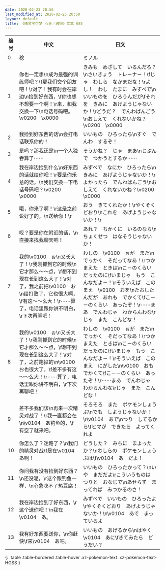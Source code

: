 ```yaml
---
date: 2020-02-23 20:56
last_modified_at: 2020-02-25 20:50
layout: default
title: 《精灵宝可梦 心金／魂银》文本 685
---
```

| 编号 | 中文 | 日文 |
| ---- | ---- | ---- |
| 0 | 稔 | ミノル |
| 1 | 你也一定想\n成为最强的训练师吧？\f那我们交个朋友吧！\r对了！我有时会在岸边\n捡到好东西，\f你也想不想要一个啊！\r来，和我交换一下\n电话号码吧。\v0200　\x0000 | きみも　めざして　いるんだろ？\nさいきょう　トレ－ナ－！\fじゃ　わしら　なかまだな！\rよし！　わし　たまに　みずべで\nいいものを　ひろうんだが\fそれを　きみに　あげようじゃないか！\rどうだ？　でんわばんごう\nおしえて　くれないかね？\v0200　\x0000 |
| 2 | 我捡到好东西的话\n会打电话联系你的！ | いいもの　ひろったら\nすぐ　でんわ　するぞ！ |
| 3 | 是吗？那我还是\n一个人独吞算了⋯⋯ | そうかね？　じゃ　まあ\nじぶんで　つかうとするか⋯⋯ |
| 4 | 我在岸边捡到什么\n好东西的话就给你吧！\r要是你乐意的话，\n我们交换一下电话号码吧？\v0200　\x0000 | みずべで　なにか　ひろったら\nきみに　あげようじゃないか！\rよかったら　でんわばんごう\nおしえて　くれないかね？\v0200　\x0000 |
| 5 | 哦，你来了啊！\r这是之前说好了的，\n送给你！\r | おう　きてくれたか！\rやくそくどおり\nこれを　あげようじゃないか！\r |
| 6 | 哎？要是你在附近的话，\n直接来找我聊天吧！ | あれ？　ちかくに　いるのなら\nちょくせつ　はなそうじゃないか！ |
| 7 | 我的\v0100　ぉ\n又长大了！\r我刚抓到它的时候\n它才那么～～点，\f想不到现在长到这么大了！\r对了，我之前把\v0100　お\n给打败了，它也很大啊，\f有这～～么大！\r⋯⋯算了，电话里跟你讲不明白，\r下次再聊吧！ | わしの　\v0100　ぉが　また\nでっかく　そだってなあ！\rつかまえた　ときは\nこ－のくらい　だったのに\fいまじゃ　もう　こんなだよ－！\rそういえば　このまえ　\v0100　おを\nたおしたんだが　あれも　でかくて\fこ－－のくらい　あったぞ！\r⋯⋯まあ　でんわじゃ　わからんわな\rじゃ　また　こんどな！ |
| 8 | 我的\v0100　ぉ\n又长大了！\r我刚抓到它的时候\n它才那么～～点，\f想不到现在长到这么大了！\r对了，之前跑掉的\n\v0100　お也很大了，\f差不多有这～～么大！\r⋯⋯算了，电话里跟你讲不明白，\r下次再聊吧！ | わしの　\v0100　ぉが　また\nでっかく　そだってなあ！\rつかまえた　ときは\nこ－のくらい　だったのに\fいまじゃ　もう　こんなだよ－！\rそういえば　このまえ　にがした\n\v0100　おも　でかくて\fこ－－のくらい　あったぞ！\r⋯⋯まあ　でんわじゃ　わからんわな\rじゃ　また　こんどな！ |
| 9 | 差不多我们该\n再来一次精灵对战了！\r我一直都会在\n\v0104　あ钓鱼的，\f有空了就来吧。 | そろそろ　また　ポケモンしょうぶ\nでも　しようじゃないか！\r\v0104　あで\nつり　してるから\fヒマが　できたら　よってくれよ |
| 10 | 你怎么了？迷路了？\n我们的精灵对战\f是在\v0104　あ啊！ | どうした？　みちに　まよったか？\nわしらの　ポケモンしょうぶは\f\v0104　あ　だよ！ |
| 11 | 你问我有没有捡到好东西？\n还没呢，\r这个跟钓鱼一样，\n心急吃不了热豆腐！ | いいもの　ひろったかって？\nいや　まだだよ\rこういうものは　つりと　おなじで\nあせらず　まってれば　みつかるのさ！ |
| 12 | 我在岸边捡到了好东西，\r这个送你吧！\n我在\v0104　あ。 | みずべで　いいもの　ひろったよ\rやくそくどおり　あげようじゃないか！\n\v0104　あで　まっているよ |
| 13 | 我有好东西要送你，\n你赶快\f来\v0104　あ吧。 | いいもの　あげるから\nはやく　\v0104　あに\fきてみたら　どうだい？ |
{: .table .table-bordered .table-hover .xz-pokemon-text .xz-pokemon-text-HGSS }